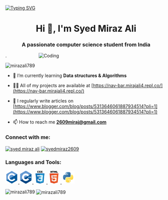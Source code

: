 [![Typing SVG](https://readme-typing-svg.demolab.com?font=Fira+Code&weight=500&duration=500&pause=1000&background=33FF2A00&center=true&width=484&lines=Namaste!!%F0%9F%99%8F;I'm+Syed+Miraz+Ali;CS+student+from+West+Bengal;Currently+learning+DSA+)](https://git.io/typing-svg)
<h1 align="center">Hi 👋, I'm Syed Miraz Ali</h1>
<h3 align="center">A passionate computer science student from India</h3>
<img align="right" alt="Coding" width="400" src="https://media4.giphy.com/media/v1.Y2lkPTc5MGI3NjExOTEyZWg1cnYzbHhxMHN6Z24wZGM2Z3hiNGpla3l6d3Vwb3d3bzBzdiZlcD12MV9pbnRlcm5hbF9naWZfYnlfaWQmY3Q9Zw/qgQUggAC3Pfv687qPC/giphy.gif" >.

<p align="left"> <img src="https://komarev.com/ghpvc/?username=mirazali789&label=Profile%20views&color=0e75b6&style=flat" alt="mirazali789" /> </p>

- 🌱 I’m currently learning **Data structures & Algorithms**

- 👨‍💻 All of my projects are available at [https://nav-bar.mirajali4.repl.co/](https://nav-bar.mirajali4.repl.co/)

- 📝 I regularly write articles on [https://www.blogger.com/blog/posts/5313646061887934514?pli=1](https://www.blogger.com/blog/posts/5313646061887934514?pli=1)

- 📫 How to reach me **2609miraj@gmail.com**

<h3 align="left">Connect with me:</h3>
<p align="left">
<a href="https://www.linkedin.com/in/syed-miraz-ali-2379a9282/" target="blank"><img align="center" src="https://raw.githubusercontent.com/rahuldkjain/github-profile-readme-generator/master/src/images/icons/Social/linked-in-alt.svg" alt="syed miraz ali" height="30" width="40" /></a>
<a href="https://auth.geeksforgeeks.org/user/syedmiraz2609" target="blank"><img align="center" src="https://raw.githubusercontent.com/rahuldkjain/github-profile-readme-generator/master/src/images/icons/Social/geeks-for-geeks.svg" alt="syedmiraz2609" height="30" width="40" /></a>
</p>

<h3 align="left">Languages and Tools:</h3>
<p align="left"> <a href="https://www.cprogramming.com/" target="_blank" rel="noreferrer"> <img src="https://raw.githubusercontent.com/devicons/devicon/master/icons/c/c-original.svg" alt="c" width="40" height="40"/> </a> <a href="https://www.w3schools.com/cpp/" target="_blank" rel="noreferrer"> <img src="https://raw.githubusercontent.com/devicons/devicon/master/icons/cplusplus/cplusplus-original.svg" alt="cplusplus" width="40" height="40"/> </a> <a href="https://www.w3schools.com/css/" target="_blank" rel="noreferrer"> <img src="https://raw.githubusercontent.com/devicons/devicon/master/icons/css3/css3-original-wordmark.svg" alt="css3" width="40" height="40"/> </a> <a href="https://www.w3.org/html/" target="_blank" rel="noreferrer"> <img src="https://raw.githubusercontent.com/devicons/devicon/master/icons/html5/html5-original-wordmark.svg" alt="html5" width="40" height="40"/> </a> <a href="https://www.python.org" target="_blank" rel="noreferrer"> <img src="https://raw.githubusercontent.com/devicons/devicon/master/icons/python/python-original.svg" alt="python" width="40" height="40"/> </a> </p>

<p><img align="left" src="https://github-readme-stats.vercel.app/api/top-langs?username=mirazali789&show_icons=true&locale=en&layout=compact" alt="mirazali789" /></p>

<p>&nbsp;<img align="center" src="https://github-readme-stats.vercel.app/api?username=mirazali789&show_icons=true&locale=en" alt="mirazali789" /></p>
